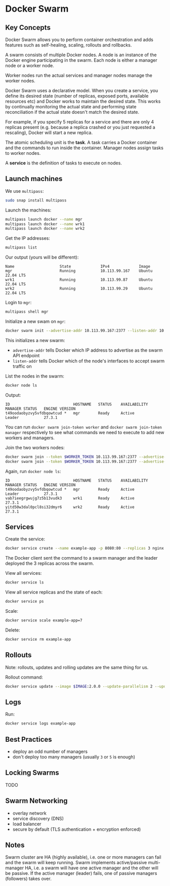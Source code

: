 # Docker Swarm

## Key Concepts

Docker Swarm allows you to perform container orchestration and adds features such as self-healing, scaling, rollouts and rollbacks.

A swarm consists of multiple Docker nodes.
A node is an instance of the Docker engine participating in the swarm.
Each node is either a manager node or a worker node.

Worker nodes run the actual services and manager nodes manage the worker nodes.

Docker Swarm uses a declarative model.
When you create a service, you define its desired state (number of replicas, exposed ports, available resources etc) and Docker works to maintain the desired state.
This works by continually monitoring the actual state and performing state reconciliation if the actual state doesn't match the desired state.

For example, if you specify 5 replicas for a service and there are only 4 replicas present (e.g. because a replica crashed or you just requested a rescaling), Docker will start a new replica.

The atomic scheduling unit is the **task**.
A task carries a Docker container and the commands to run inside the container.
Manager nodes assign tasks to worker nodes.

A **service** is the definition of tasks to execute on nodes.

## Launch machines

We use `multipass`:

```sh
sudo snap install multipass
```

Launch the machines:

```sh
multipass launch docker --name mgr
multipass launch docker --name wrk1
multipass launch docker --name wrk2
```

Get the IP addresses:

```sh
multipass list
```

Our output (yours will be different):

```
Name                    State             IPv4             Image
mgr                     Running           10.113.99.167    Ubuntu 22.04 LTS
wrk1                    Running           10.113.99.87     Ubuntu 22.04 LTS
wrk2                    Running           10.113.99.29     Ubuntu 22.04 LTS
```

Login to `mgr`:

```sh
multipass shell mgr
```

Initialize a new swam on `mgr`:

```sh
docker swarm init --advertise-addr 10.113.99.167:2377 --listen-addr 10.113.99.167:2377
```

This initializes a new swarm:

- `advertise-addr` tells Docker which IP address to advertise as the swarm API endpoint
- `listen-addr` tells Docker which of the node's interfaces to accept swarm traffic on

List the nodes in the swarm:

```sh
docker node ls
```

Output:

```
ID                            HOSTNAME   STATUS    AVAILABILITY   MANAGER STATUS   ENGINE VERSION
t49oodaobyzvy5vfdbqowtcud *   mgr        Ready     Active         Leader           27.3.1
```

You can run `docker swarm join-token worker` and `docker swarm join-token manager` respectively to see what commands we need to execute to add new workers and managers.

Join the two workers nodes:

```sh
docker swarm join --token $WORKER_TOKEN 10.113.99.167:2377 --advertise-addr 10.113.99.87:2377 --listen-addr 10.113.99.87:2377
docker swarm join --token $WORKER_TOKEN 10.113.99.167:2377 --advertise-addr 10.113.99.29:2377 --listen-addr 10.113.99.29:2377
```

Again, run `docker node ls`:

```
ID                            HOSTNAME   STATUS    AVAILABILITY   MANAGER STATUS   ENGINE VERSION
t49oodaobyzvy5vfdbqowtcud *   mgr        Ready     Active         Leader           27.3.1
vab7ieegrgwujg7z5b13vudk3     wrk1       Ready     Active                          27.3.1
yitd50w3dal0pcl8si32dmyr6     wrk2       Ready     Active                          27.3.1
```

## Services

Create the service:

```sh
docker service create --name example-app -p 8080:80 --replicas 3 nginx:latest
```

The Docker client sent the command to a swarm manager and the leader deployed the 3 replicas across the swarm.

View all services:

```sh
docker service ls
```

View all service replicas and the state of each:

```sh
docker service ps
```

Scale:

```sh
docker service scale example-app=7
```

Delete:

```sh
docker service rm example-app
```

## Rollouts

Note: rollouts, updates and rolling updates are the same thing for us.

Rollout command:

```sh
docker service update --image $IMAGE:2.0.0 --update-parallelism 2 --update-delay 20s example-app
```

## Logs

Run:

```sh
docker service logs example-app
```

## Best Practices

- deploy an odd number of managers
- don't deploy too many managers (usually `3` or `5` is enough)

## Locking Swarms

TODO

## Swarm Networking

- overlay network
- service discovery (DNS)
- load balancer
- secure by default (TLS authentication + encryption enforced)

## Notes

Swarm cluster are HA (highly available), i.e. one or more managers can fail and the swarm will keep running.
Swarm implements active/passive multi-manager HA, i.e. a swarm will have one active manager and the other will be passive.
If the active manager (leader) fails, one of passive managers (followers) takes over.
